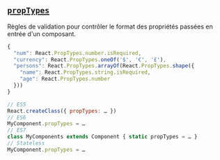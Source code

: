 ## [``propTypes``](https://facebook.github.io/react/docs/reusable-components.html)

Règles de validation pour contrôler le format des propriétés passées en entrée d'un composant.

```js
{
  "num": React.PropTypes.number.isRequired,
  "currency": React.PropTypes.oneOf('$', '€', '£'),
  "persons": React.PropTypes.arrayOf(React.PropTypes.shape({
    "name": React.PropTypes.string.isRequired,
    "age": React.PropTypes.number
  }))
}
```

```js
// ES5
React.createClass({ propTypes: … })
// ES6
MyComponent.propTypes = …
// ES7
class MyComponents extends Component { static propTypes = … }
// Stateless
MyComponent.propTypes = …
```
